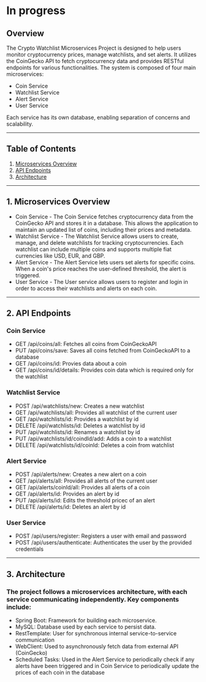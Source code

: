 # In progress

## Overview
The Crypto Watchlist Microservices Project is designed to help users monitor cryptocurrency prices, manage watchlists, and set alerts. It utilizes the CoinGecko API to fetch cryptocurrency data and provides RESTful endpoints for various functionalities. The system is composed of four main microservices:
  - Coin Service
  - Watchlist Service
  - Alert Service
  - User Service

Each service has its own database, enabling separation of concerns and scalability.

-----------------------------------------------
## Table of Contents
1. [Microservices Overview](#microservices-overview)
2. [API Endpoints](#api-endpoints)
3. [Architecture](#architecture)
-----------------------------------------------

## 1. Microservices Overview
- Coin Service - The Coin Service fetches cryptocurrency data from the CoinGecko API and stores it in a database. This allows the application to maintain an updated list of coins, including their prices and metadata.
- Watchlist Service - The Watchlist Service allows users to create, manage, and delete watchlists for tracking cryptocurrencies. Each watchlist can include multiple coins and supports multiple fiat currencies like USD, EUR, and GBP.
- Alert Service - The Alert Service lets users set alerts for specific coins. When a coin's price reaches the user-defined threshold, the alert is triggered.
- User Service - The User service allows users to register and login in order to access their watchlists and alerts on each coin.
-----------------------------------------------
## 2. API Endpoints
### Coin Service 
 - GET /api/coins/all: Fetches all coins from CoinGeckoAPI
 - PUT /api/coins/save: Saves all coins fetched from CoinGeckoAPI to a database
 - GET /api/coins/id: Provies data about a coin
 - GET /api/coins/id/details: Provides coin data which is required only for the watchlist

### Watchlist Service
  - POST /api/watchlists/new: Creates a new watchlist
  - GET /api/watchlists/all: Provides all watchlist of the current user
  - GET /api/watchlists/id: Provides a watchlist by id
  - DELETE /api/watchlists/id: Deletes a watchlist  by id
  - PUT /api/watchlists/id: Renames a watchlist by id
  - PUT /api/watchlists/id/coindId/add: Adds a coin to a watchlist
  - DELETE /api/watchlists/id/coinId: Deletes a coin from watchlist

### Alert Service
  - POST /api/alerts/new: Creates a new alert on a coin
  - GET /api/alerts/all: Provides all alerts of the current user
  - GET /api/alerts/coinId/all: Provides all alerts of a coin
  - GET /api/alerts/id: Provides an alert by id
  - PUT /api/alerts/id: Edits the threshold pricec of an alert
  - DELETE /api/alerts/id: Deletes an alert by id

### User Service
  - POST /api/users/register: Registers a user with email and password
  - POST /api/users/authenticate: Authenticates the user by the provided credentials
-----------------------------------------------
## 3. Architecture
### The project follows a microservices architecture, with each service communicating independently. Key components include:
  - Spring Boot: Framework for building each microservice.
  - MySQL: Database used by each service to persist data.
  - RestTemplate: User for synchronous internal service-to-service communication 
  - WebClient: Used to asynchronously fetch data from external API (CoinGecko) 
  - Scheduled Tasks: Used in the Alert Service to periodically check if any alerts have been triggered and in Coin Service to periodically update the prices of each coin in the database

